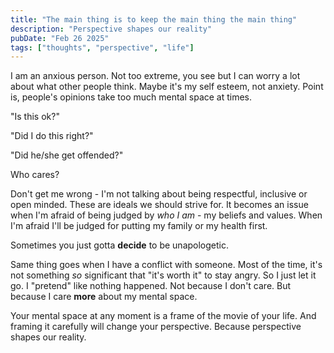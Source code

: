 ```yaml
---
title: "The main thing is to keep the main thing the main thing"
description: "Perspective shapes our reality"
pubDate: "Feb 26 2025"
tags: ["thoughts", "perspective", "life"]
---
```


I am an anxious person. Not too extreme, you see but I can worry a lot about what other people think. Maybe it's my self esteem, not anxiety. Point is, people's opinions take too much mental space at times.

"Is this ok?"

"Did I do this right?"

"Did he/she get offended?"

Who cares?

Don't get me wrong - I'm not talking about being respectful, inclusive or open minded. These are ideals we should strive for. It becomes an issue when I'm afraid of being judged by *who I am* - my beliefs and values. When I'm afraid I'll be judged for putting my family or my health first.

Sometimes you just gotta **decide** to be unapologetic.

Same thing goes when I have a conflict with someone. Most of the time, it's not something _so_ significant that "it's worth it" to stay angry. So I just let it go. I "pretend" like nothing happened. Not because I don't care. But because I care **more** about my mental space.

Your mental space at any moment is a frame of the movie of your life. And framing it carefully will change your perspective. Because perspective shapes our reality.
